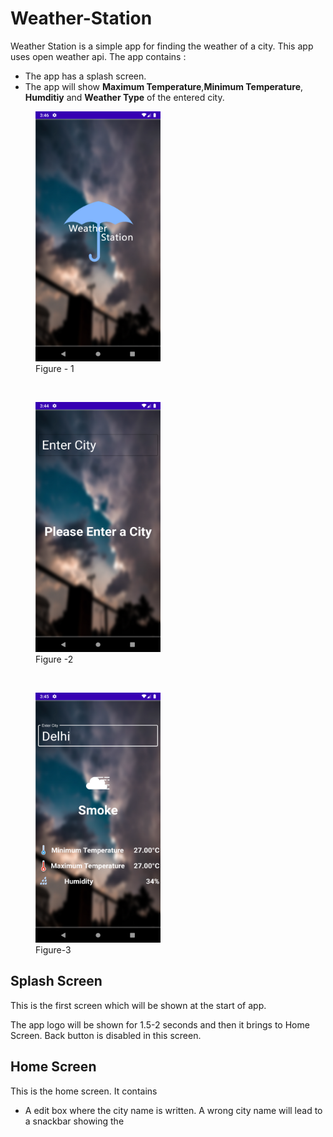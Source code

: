 # Weather-Station

Weather Station is a simple app for finding the weather of a city. This app uses open weather api. The app contains :
- The app has a splash screen.
- The app will show **Maximum Temperature**,**Minimum Temperature**, **Humditiy** and **Weather Type** of the entered city.

<figure>
	<img src="splash.png" height="400px" width="200px" alt="Splash Screen">
	<figcaption>Figure - 1</figcaption>
</figure>
&nbsp;&nbsp;&nbsp;&nbsp;
<figure>
	<img src="without_selected.png" height="400px" width="200px" alt="Home Screen">
	<figcaption>Figure -2</figcaption>
</figure>
&nbsp;&nbsp;&nbsp;&nbsp;
<figure>
	<img src="weather_data.png" height="400px" width="200px" alt="Home Screen">
	<figcaption>Figure-3</figcaption>
</figure>

## Splash Screen
This is the first screen which will be shown at the start of app.

The app logo will be shown for 1.5-2 seconds and then it brings to Home Screen. Back button is disabled in this screen.

## Home Screen
This is the home screen. It contains
- A edit box where the city name is written. A wrong city name will lead to a snackbar showing the 

<!--stackedit_data:
eyJoaXN0b3J5IjpbMjA0NjI1NTkzMiwyNTE3MjIyNSwtODk3MT
QzMDgyLDc1NjY2Mjg3NywxOTg2NjU0NjY2XX0=
-->